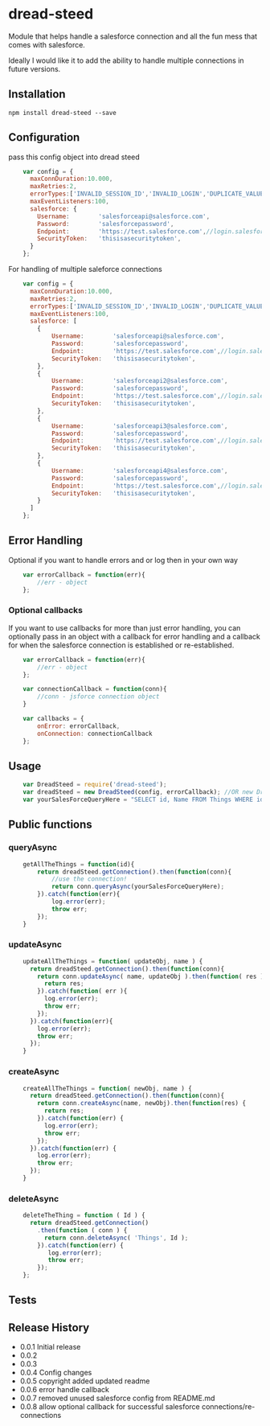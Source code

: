 # dread-steed

Module that helps handle a salesforce connection and all the fun mess that comes with salesforce.

Ideally I would like it to add the ability to handle multiple connections in future versions.
## Installation
    npm install dread-steed --save
## Configuration

pass this config object into dread steed

```javascript
    var config = {
      maxConnDuration:10.000,
      maxRetries:2,
      errorTypes:['INVALID_SESSION_ID','INVALID_LOGIN','DUPLICATE_VALUE'],
      maxEventListeners:100,
      salesforce: {
        Username:        'salesforceapi@salesforce.com',
        Password:        'salesforcepassword',
        Endpoint:        'https://test.salesforce.com',//login.salesforce.com
        SecurityToken:   'thisisasecuritytoken',
      }
    };
```
For handling of multiple saleforce connections

```javascript
    var config = {
      maxConnDuration:10.000,
      maxRetries:2,
      errorTypes:['INVALID_SESSION_ID','INVALID_LOGIN','DUPLICATE_VALUE'],
      maxEventListeners:100,
      salesforce: [
        {
            Username:        'salesforceapi@salesforce.com',
            Password:        'salesforcepassword',
            Endpoint:        'https://test.salesforce.com',//login.salesforce.com
            SecurityToken:   'thisisasecuritytoken',
        },
        {
            Username:        'salesforceapi2@salesforce.com',
            Password:        'salesforcepassword',
            Endpoint:        'https://test.salesforce.com',//login.salesforce.com
            SecurityToken:   'thisisasecuritytoken',
        },
        {
            Username:        'salesforceapi3@salesforce.com',
            Password:        'salesforcepassword',
            Endpoint:        'https://test.salesforce.com',//login.salesforce.com
            SecurityToken:   'thisisasecuritytoken',
        },
        {
            Username:        'salesforceapi4@salesforce.com',
            Password:        'salesforcepassword',
            Endpoint:        'https://test.salesforce.com',//login.salesforce.com
            SecurityToken:   'thisisasecuritytoken',
        }
      ]
    };
```


## Error Handling

Optional if you want to handle errors and or log then in your own way

```javascript
    var errorCallback = function(err){
        //err - object
    };
```

### Optional callbacks


If you want to use callbacks for more than just error handling, you can optionally pass in an object with a callback for error handling and a callback for when the salesforce connection is established or re-established.

```javascript
    var errorCallback = function(err){
        //err - object
    };

    var connectionCallback = function(conn){
        //conn - jsforce connection object
    }

    var callbacks = {
        onError: errorCallback,
        onConnection: connectionCallback
    };
```


## Usage
```javascript
    var DreadSteed = require('dread-steed');
    var dreadSteed = new DreadSteed(config, errorCallback); //OR new DreadSteed(config, callbacks);
    var yourSalesForceQueryHere = "SELECT id, Name FROM Things WHERE id = '1' ";
```
## Public functions
### queryAsync
```javascript
    getAllTheThings = function(id){
        return dreadSteed.getConnection().then(function(conn){
            //use the connection!
            return conn.queryAsync(yourSalesForceQueryHere);
        }).catch(function(err){
            log.error(err);
            throw err;
        });
    }
```
### updateAsync
```javascript
    updateAllTheThings = function( updateObj, name ) {
      return dreadSteed.getConnection().then(function(conn){
        return conn.updateAsync( name, updateObj ).then(function( res ){
          return res;
        }).catch(function( err ){
          log.error(err);
          throw err;
        });
      }).catch(function(err){
        log.error(err);
        throw err;
      });
    }
```
### createAsync
```javascript
    createAllTheThings = function( newObj, name ) {
      return dreadSteed.getConnection().then(function(conn){
        return conn.createAsync(name, newObj).then(function(res) {
          return res;
        }).catch(function(err) {
          log.error(err);
          throw err;
        });
      }).catch(function(err) {
        log.error(err);
        throw err;
      });
    }
```

### deleteAsync
```javascript
    deleteTheThing = function ( Id ) {
      return dreadSteed.getConnection()
        .then(function ( conn ) {
          return conn.deleteAsync( 'Things', Id );
        }).catch(function(err) {
           log.error(err);
           throw err;
        });
    };
```

## Tests
## Release History
* 0.0.1 Initial release
* 0.0.2
* 0.0.3
* 0.0.4 Config changes
* 0.0.5 copyright added updated readme
* 0.0.6 error handle callback
* 0.0.7 removed unused salesforce config from README.md
* 0.0.8 allow optional callback for successful salesforce connections/re-connections